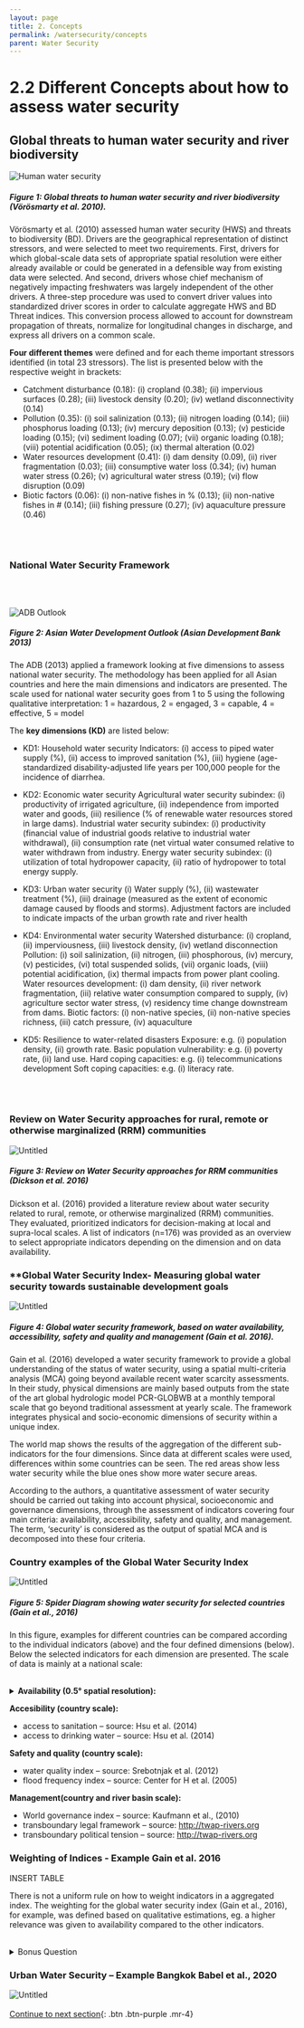 ```yaml
---
layout: page
title: 2. Concepts
permalink: /watersecurity/concepts
parent: Water Security
---
```

# **2.2 Different Concepts about how to assess water security**

## Global threats to human water security and river biodiversity

![Human water security](/wef-nexus-online-course/assets/voeroesmarty.png)
##### Figure 1: Global threats to human water security and river biodiversity (Vörösmarty et al. 2010). #####

Vörösmarty et al. (2010) assessed human water security (HWS) and threats to biodiversity (BD). Drivers are the geographical representation of distinct stressors, and were selected to meet two requirements. First, drivers for which global-scale data sets of appropriate spatial resolution were either already available or could be generated in a defensible way from existing data were selected. And second, drivers whose chief mechanism of negatively impacting freshwaters was largely independent of the other drivers. A three-step procedure was used to convert driver values into standardized driver scores in order to calculate aggregate HWS and BD Threat indices. This conversion process allowed to account for downstream propagation of threats, normalize for longitudinal changes in discharge, and express all drivers on a common scale. 

**Four different themes** were defined and for each theme important stressors identified (in total 23 stressors). The list is presented below with the respective weight in brackets: 
- Catchment disturbance (0.18): (i) cropland (0.38); (ii) impervious surfaces (0.28); (iii) livestock density (0.20); (iv) wetland disconnectivity (0.14)
- Pollution (0.35): (i) soil salinization (0.13); (ii) nitrogen loading (0.14); (iii) phosphorus loading (0.13); (iv) mercury deposition (0.13); (v) pesticide loading (0.15); (vi) sediment loading (0.07); (vii) organic loading (0.18); (viii) potential acidification (0.05); (ix) thermal alteration (0.02)
- Water resources development (0.41): (i) dam density (0.09), (ii) river fragmentation (0.03); (iii) consumptive water loss (0.34); (iv) human water stress (0.26); (v) agricultural water stress (0.19); (vi) flow disruption (0.09)
- Biotic factors (0.06): (i) non-native fishes in % (0.13); (ii) non-native fishes in # (0.14); (iii) fishing pressure (0.27); (iv) aquaculture pressure (0.46)

<br/> <br/>

### National Water Security Framework
<br/> <br/> 

![ADB Outlook](/wef-nexus-online-course/assets/asiandevelopmentbank.png)
##### Figure 2: Asian Water Development Outlook (Asian Development Bank 2013) #####

The ADB (2013) applied a framework looking at five dimensions to assess national water security. The methodology has been applied for all Asian countries and here the main dimensions and indicators are presented. The scale used for national water security goes from 1 to 5 using the following qualitative interpretation: 1 = hazardous, 2 = engaged, 3 = capable, 4 = effective, 5 = model

The **key dimensions (KD)** are listed below:
- KD1: Household water security
Indicators: (i) access to piped water supply (%), (ii) access to improved sanitation (%), (iii) hygiene (age-standardized disability-adjusted life years per 100,000 people for the incidence of diarrhea.

- KD2: Economic water security
Agricultural water security subindex: (i) productivity of irrigated agriculture, (ii) independence from imported water and goods, (iii) resilience (% of renewable water resources stored in large dams).
Industrial water security subindex: (i) productivity (financial value of industrial goods relative to industrial water withdrawal), (ii) consumption rate (net virtual water consumed relative to water withdrawn from industry.
Energy water security subindex: (i) utilization of total hydropower capacity, (ii) ratio of hydropower to total energy supply.

- KD3: Urban water security
(i) Water supply (%), (ii) wastewater treatment (%), (iii) drainage (measured as the extent of economic damage caused by floods and storms).
Adjustment factors are included to indicate impacts of the urban growth rate and river health

- KD4: Environmental water security
Watershed disturbance: (i) cropland, (ii) imperviousness, (iii) livestock density, (iv) wetland disconnection
Pollution: (i) soil salinization, (ii) nitrogen, (iii) phosphorous, (iv) mercury, (v) pesticides, (vi) total suspended solids, (vii) organic loads, (viii) potential acidification, (ix) thermal impacts from power plant cooling.
Water resources development: (i) dam density, (ii) river network fragmentation, (iii) relative water consumption compared to supply, (iv) agriculture sector water stress, (v) residency time change downstream from dams.
Biotic factors: (i) non-native species, (ii) non-native species richness, (iii) catch pressure, (iv) aquaculture

- KD5: Resilience to water-related disasters
Exposure: e.g. (i) population density, (ii) growth rate.
Basic population vulnerability: e.g. (i) poverty rate, (ii) land use.
Hard coping capacities: e.g. (i) telecommunications development
Soft coping capacities: e.g. (i) literacy rate.

<br/> <br/>

### **Review on Water Security approaches for rural, remote or otherwise marginalized (RRM) communities** 

![Untitled](Untitled%205.png)
##### Figure 3: Review on Water Security approaches for RRM communities (Dickson et al. 2016) #####

Dickson et al. (2016) provided a literature review about water security related to rural, remote, or otherwise marginalized (RRM) communities. They evaluated, prioritized indicators for decision-making at local and supra-local scales. A list of indicators (n=176) was provided as an overview to select appropriate indicators depending on the dimension and on data availability.


### **Global Water Security Index- Measuring global water security towards sustainable development goals

![Untitled](Untitled%206.png)
##### Figure 4: Global water security framework, based on water availability, accessibility, safety and quality and management (Gain et al. 2016). #####

Gain et al. (2016) developed a water security framework to provide a global understanding of the status of water security, using a spatial multi-criteria analysis (MCA) going beyond available recent water scarcity assessments. In their study, physical dimensions are mainly based outputs from the state of the art global hydrologic model PCR-GLOBWB at a monthly temporal scale that go beyond traditional assessment at yearly scale. The framework integrates physical and socio-economic dimensions of security within a unique index.

The world map shows the results of the aggregation of the different sub-indicators for the four dimensions. Since data at different scales were used, differences within some countries can be seen. The red areas show less water security while the blue ones show more water secure areas. 

According to the authors, a quantitative assessment of water security should be carried out taking into account physical, socioeconomic and governance dimensions, through the assessment of indicators covering four main criteria: availability, accessibility, safety and quality, and management. The term, ‘security’ is considered as the output of spatial MCA and is decomposed into these four criteria.

### **Country examples of the Global Water Security Index**

![Untitled](Untitled%207.png)
##### Figure 5: Spider Diagram showing water security for selected countries (Gain et al., 2016) #####

In this figure, examples for different countries can be compared according to the individual indicators (above) and the four defined dimensions (below). 
Below the selected indicators for each dimension are presented. The scale of data is mainly at a national scale:
<br/> <br/>

<details><summary><b>Availability (0.5° spatial resolution):</b></summary>
<p>

- water scarcity index – source: Wada et al. (2014)
- drought index – source: Wada et al. (2013)
- groundwater depletion – source: Wada et al. (2012)

</p>
</details>



**Accesibility (country scale):**
- access to sanitation – source: Hsu et al. (2014) 
- access to drinking water – source: Hsu et al. (2014)

**Safety and quality (country scale):**
- water quality index – source: Srebotnjak et al. (2012)
- flood frequency index – source: Center for H et al. (2005)

**Management(country and river basin scale):**
- World governance index – source: Kaufmann et al., (2010)
- transboundary legal framework – source: http://twap-rivers.org
- transboundary political tension – source: http://twap-rivers.org


### **Weighting of Indices - Example Gain et al. 2016**

INSERT TABLE

There is not a uniform rule on how to weight indicators in a aggregated index. The weighting for the global water security index (Gain et al., 2016), for example, was defined based on qualitative estimations, eg. a higher relevance was given to availability compared to the other indicators. 
<br/> <br/>

<details><summary>Bonus Question</summary>
<p>

Do you think these weights are appropriate for your country/region? Why?

</p>
</details>




### **Urban Water Security – Example Bangkok Babel et al., 2020**

![Untitled](3%202%20Differ%20aaf7f/Untitled.png)
<br/> <br/>
[Continue to next section](https://waterbender231.github.io/wef-nexus-online-course/watersecurity/dimensions){: .btn .btn-purple .mr-4}


<br/> <br/>
<br/> <br/>